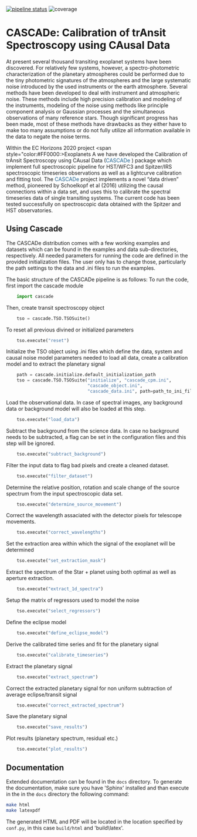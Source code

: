
[![pipeline status](https://gitlab.com/jbouwman/CASCADe/badges/master/pipeline.svg)](https://gitlab.com/jbouwman/CASCADe/commits/master)
![coverage](https://gitlab.com/jbouwman/CASCADe/badges/master/coverage.svg?job=coverage)


# CASCADe: Calibration of trAnsit Spectroscopy using CAusal Data

At present several thousand transiting exoplanet systems have been discovered.
For relatively few systems, however, a spectro-photometric characterization of
the planetary atmospheres could be performed due to the tiny photometric signatures
of the atmospheres and the large systematic noise introduced by the used instruments
or the earth atmosphere. Several methods have been developed to deal with instrument
and atmospheric noise. These methods include high precision calibration and modeling
of the instruments, modeling of the noise using methods like principle component
analysis or Gaussian processes and the simultaneous observations of many reference
stars. Though significant progress has been made, most of these methods have drawbacks
as they either have to make too many assumptions or do not fully utilize all
information available in the data to negate the noise terms.

Within the EC Horizons 2020 project <span style="color:#FF0000:>Exoplanets A  </span> we have developed
the Calibration of trAnsit Spectroscopy using CAusal Data (<span style="color:#1F618D">CASCADe </span>) package which implement full
spectroscopic pipeline for HST/WFC3 and Spitzer/IRS spectroscopic timeseries observations as well as a lightcurve calibration and fitting tool. 
The <span style="color:#1F618D">CASCADe </span> project implements a novel “data driven” method, pioneered by
Schoelkopf et al (2016) utilizing the causal connections within a data set,
and uses this to calibrate the spectral timeseries data of single transiting
systems. The current code has been tested successfully on spectroscopic data
obtained with the Spitzer and HST observatories. 


## Using Cascade

The CASCADe distribution comes with a few working examples and datasets which can be found in the examples and
data sub-directories, respectively. All needed parameters for running the code are defined in the provided 
initialization files. The user only has to change those, particularly the path settings to the data and .ini files
to run the examples. 

The basic structure of the CASCADe pipeline is as follows:
To run the code, first import the cascade module
```python
    import cascade
```

Then, create transit spectroscopy object
```python
    tso = cascade.TSO.TSOSuite()
```

To reset all previous divined or initialized parameters
```python
    tso.execute("reset")
```

Initialize the TSO object using .ini files which define the data, system and causal noise model parameters 
needed to load all data, create a calibration model and to extract the planetary signal
```python
    path = cascade.initialize.default_initialization_path
    tso = cascade.TSO.TSOSuite("initialize", "cascade_cpm.ini",
                               "cascade_object.ini",
                               "cascade_data.ini", path=path_to_ini_files)
```

Load the observational data. In case of spectral images, any background data or background model
will also be loaded at this step.
```python
    tso.execute("load_data")
```

Subtract the background from the science data. In case no background needs to be subtracted, 
a flag can be set in the configuration files and this step will be ignored.
```python
    tso.execute("subtract_background")
```

Filter the input data to flag bad pixels and create a cleaned dataset.
```python
    tso.execute("filter_dataset")
```

Determine the relative position, rotation and scale change of the source spectrum from the input spectroscopic data set.
```python
    tso.execute("determine_source_movement")
```

Correct the wavelength assaciated with the detector pixels for telescope movements.
```python
    tso.execute("correct_wavelengths")
```

Set the extraction area within which the signal of the exoplanet will be determined
```python
    tso.execute("set_extraction_mask")
```

Extract the spectrum of the Star + planet using both optimal as well as aperture extraction.
```python
    tso.execute("extract_1d_spectra")
```

Setup the matrix of regressors used to model the noise
```python
    tso.execute("select_regressors")
```

Define the eclipse model
```python
    tso.execute("define_eclipse_model")
```

Derive the calibrated time series and fit for the planetary signal
```python
    tso.execute("calibrate_timeseries")
```

Extract the planetary signal
```python
    tso.execute("extract_spectrum")
```

Correct the extracted planetary signal for non uniform subtraction of average eclipse/transit signal
```python
    tso.execute("correct_extracted_spectrum")
```

Save the planetary signal
```python
    tso.execute("save_results")
```

Plot results (planetary spectrum, residual etc.)
```python
    tso.execute("plot_results")
```

## Documentation

Extended documentation can be found in the `docs`  directory. 
To generate the documentation, make sure you have 'Sphinx' installed and than execute in the in the
`docs` directory the following command:
```bash
make html
make latexpdf
```

The generated HTML and PDF will be located in the location specified by `conf.py`,
in this case `build/html` and 'build\latex'.
